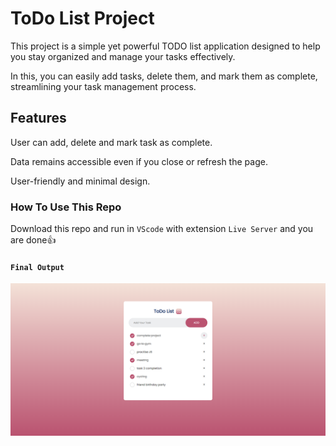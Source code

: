 # ToDo List Project
This project is a simple yet powerful TODO list application designed to help you stay organized and manage your tasks effectively.

In this, you can easily add tasks, delete them, and mark them as complete, streamlining your task management process.

## Features
User can add, delete and mark task as complete.

Data remains accessible even if you close or refresh the page.

User-friendly and minimal design.

### How To Use This Repo
Download this repo and run in `VScode` with extension `Live Server`  and you are done👍

#### `Final Output`

![Start](./images/snapshot.png)
